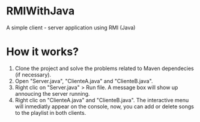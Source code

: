 # RMIWithJava
A simple client - server application using RMI (Java)

# How it works?
1. Clone the project and solve the problems related to Maven dependecies (if necessary).
2. Open "Server.java", "ClienteA.java" and "ClienteB.java".
3. Right clic on "Server.java" > Run file. A message box will show up annoucing the server running.
4. Right clic on "ClienteA.java" and "ClienteB.java". The interactive menu will inmediatly appear on the console, now, you can add or delete songs to the playlist in both clients.
